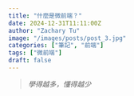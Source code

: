 ```yaml
---
title: "什麼是微前端？"
date: 2024-12-31T11:11:00Z
author: "Zachary Tu"
image: "/images/posts/post_3.jpg"
categories: ["筆記", "前端"]
tags: ["微前端"]
draft: false
---
```


> *學得越多，懂得越少*